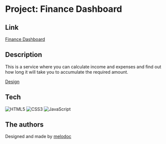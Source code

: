 # Project: Finance Dashboard

## Link

[Finance Dashboard](https://melodoc.github.io/finance-dashboard/)

## Description

This is a service where you can calculate income and expenses and find out how long it will take you to accumulate the required amount.

[Design](https://www.figma.com/file/TPer6YJzHYoVsYMiMTPsCt/Finance-Dashboard-(Copy)?node-id=0%3A1)

## Tech

 ![HTML5](https://img.shields.io/badge/html5-%23E34F26.svg?style=for-the-badge&logo=html5&logoColor=white)
![CSS3](https://img.shields.io/badge/css3-%231572B6.svg?style=for-the-badge&logo=css3&logoColor=white)
![JavaScript](https://img.shields.io/badge/JavaScript-ffd24a?style=for-the-badge&logo=javascript&logoColor=white)


## The authors

Designed and made by [melodoc](https://github.com/melodoc)
